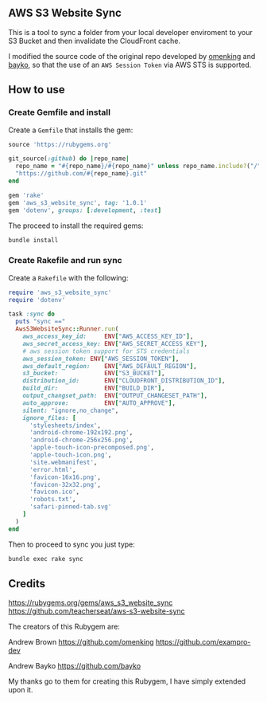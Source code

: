 ## AWS S3 Website Sync

This is a tool to sync a folder from your local developer enviroment to your S3 Bucket and then invalidate the CloudFront cache.

I modified the source code of the original repo developed by [omenking](https://github.com/omenking) and [bayko](https://github.com/bayko), so that the use of an `AWS Session Token` via AWS STS is supported.

## How to use

### Create Gemfile and install

Create a `Gemfile` that installs the gem:

```rb
source 'https://rubygems.org'

git_source(:github) do |repo_name|
  repo_name = "#{repo_name}/#{repo_name}" unless repo_name.include?("/")
  "https://github.com/#{repo_name}.git"
end

gem 'rake'
gem 'aws_s3_website_sync', tag: '1.0.1'
gem 'dotenv', groups: [:development, :test]
```

The proceed to install the required gems:

```sh
bundle install
```

### Create Rakefile and run sync

Create a `Rakefile` with the following:

```rb
require 'aws_s3_website_sync'
require 'dotenv'

task :sync do
  puts "sync =="
  AwsS3WebsiteSync::Runner.run(
    aws_access_key_id:     ENV["AWS_ACCESS_KEY_ID"],
    aws_secret_access_key: ENV["AWS_SECRET_ACCESS_KEY"],
    # aws session token support for STS credentials
    aws_session_token: ENV["AWS_SESSION_TOKEN"],
    aws_default_region:    ENV["AWS_DEFAULT_REGION"],
    s3_bucket:             ENV["S3_BUCKET"],
    distribution_id:       ENV["CLOUDFRONT_DISTRIBUTION_ID"],
    build_dir:             ENV["BUILD_DIR"],
    output_changset_path:  ENV["OUTPUT_CHANGESET_PATH"],
    auto_approve:          ENV["AUTO_APPROVE"],
    silent: "ignore,no_change",
    ignore_files: [
      'stylesheets/index',
      'android-chrome-192x192.png',
      'android-chrome-256x256.png',
      'apple-touch-icon-precomposed.png',
      'apple-touch-icon.png',
      'site.webmanifest',
      'error.html',
      'favicon-16x16.png',
      'favicon-32x32.png',
      'favicon.ico',
      'robots.txt',
      'safari-pinned-tab.svg'
    ]
  )
end
```

Then to proceed to sync you just type:

```sh
bundle exec rake sync
```

## Credits
https://rubygems.org/gems/aws_s3_website_sync
https://github.com/teacherseat/aws-s3-website-sync

The creators of this Rubygem are:

Andrew Brown
https://github.com/omenking 
https://github.com/exampro-dev

Andrew Bayko
https://github.com/bayko

My thanks go to them for creating this Rubygem, I have simply extended upon it.
